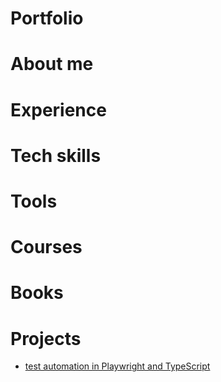 # Portfolio

# About me

# Experience

# Tech skills

# Tools

# Courses

# Books

# Projects

* [test automation in Playwright and TypeScript](https://github.com/feandev/UI-test-automation-project)
